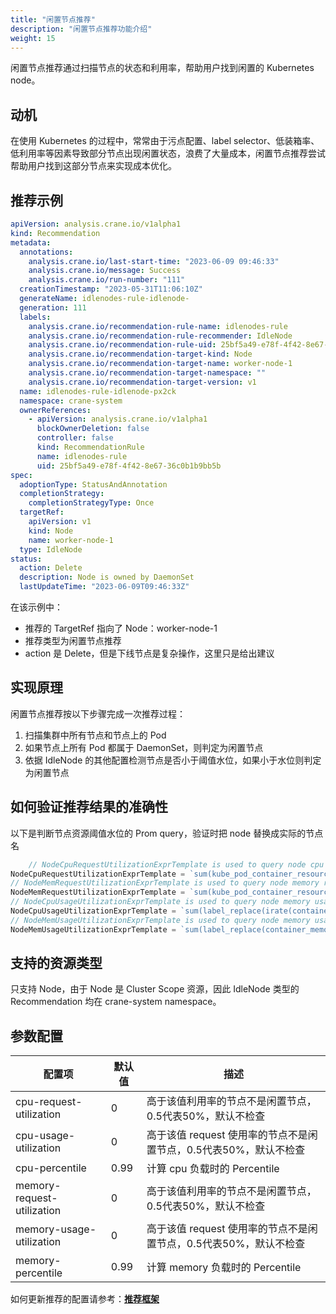 ```yaml
---
title: "闲置节点推荐"
description: "闲置节点推荐功能介绍"
weight: 15
---
```


闲置节点推荐通过扫描节点的状态和利用率，帮助用户找到闲置的 Kubernetes node。

## 动机

在使用 Kubernetes 的过程中，常常由于污点配置、label selector、低装箱率、低利用率等因素导致部分节点出现闲置状态，浪费了大量成本，闲置节点推荐尝试帮助用户找到这部分节点来实现成本优化。

## 推荐示例

```yaml
apiVersion: analysis.crane.io/v1alpha1
kind: Recommendation
metadata:
  annotations:
    analysis.crane.io/last-start-time: "2023-06-09 09:46:33"
    analysis.crane.io/message: Success
    analysis.crane.io/run-number: "111"
  creationTimestamp: "2023-05-31T11:06:10Z"
  generateName: idlenodes-rule-idlenode-
  generation: 111
  labels:
    analysis.crane.io/recommendation-rule-name: idlenodes-rule
    analysis.crane.io/recommendation-rule-recommender: IdleNode
    analysis.crane.io/recommendation-rule-uid: 25bf5a49-e78f-4f42-8e67-36c0b1b9bb5b
    analysis.crane.io/recommendation-target-kind: Node
    analysis.crane.io/recommendation-target-name: worker-node-1
    analysis.crane.io/recommendation-target-namespace: ""
    analysis.crane.io/recommendation-target-version: v1
  name: idlenodes-rule-idlenode-px2ck
  namespace: crane-system
  ownerReferences:
    - apiVersion: analysis.crane.io/v1alpha1
      blockOwnerDeletion: false
      controller: false
      kind: RecommendationRule
      name: idlenodes-rule
      uid: 25bf5a49-e78f-4f42-8e67-36c0b1b9bb5b
spec:
  adoptionType: StatusAndAnnotation
  completionStrategy:
    completionStrategyType: Once
  targetRef:
    apiVersion: v1
    kind: Node
    name: worker-node-1
  type: IdleNode
status:
  action: Delete
  description: Node is owned by DaemonSet
  lastUpdateTime: "2023-06-09T09:46:33Z"
```

在该示例中：

- 推荐的 TargetRef 指向了 Node：worker-node-1
- 推荐类型为闲置节点推荐
- action 是 Delete，但是下线节点是复杂操作，这里只是给出建议

## 实现原理

闲置节点推荐按以下步骤完成一次推荐过程：

1. 扫描集群中所有节点和节点上的 Pod
2. 如果节点上所有 Pod 都属于 DaemonSet，则判定为闲置节点
3. 依据 IdleNode 的其他配置检测节点是否小于阈值水位，如果小于水位则判定为闲置节点

## 如何验证推荐结果的准确性

以下是判断节点资源阈值水位的 Prom query，验证时把 node 替换成实际的节点名

```go
    // NodeCpuRequestUtilizationExprTemplate is used to query node cpu request utilization by promql, param is node name, node name which prometheus scrape
NodeCpuRequestUtilizationExprTemplate = `sum(kube_pod_container_resource_requests{node="%s", resource="cpu", unit="core"} * on (node) group_left() max(kube_node_labels{label_beta_kubernetes_io_instance_type!~"eklet", label_node_kubernetes_io_instance_type!~"eklet"}) by (node)) by (node) / sum(kube_node_status_capacity{node="%s", resource="cpu", unit="core"} * on (node) group_left() max(kube_node_labels{label_beta_kubernetes_io_instance_type!~"eklet", label_node_kubernetes_io_instance_type!~"eklet"}) by (node)) by (node) `
// NodeMemRequestUtilizationExprTemplate is used to query node memory request utilization by promql, param is node name, node name which prometheus scrape
NodeMemRequestUtilizationExprTemplate = `sum(kube_pod_container_resource_requests{node="%s", resource="memory", unit="byte", namespace!=""} * on (node) group_left() max(kube_node_labels{label_beta_kubernetes_io_instance_type!~"eklet", label_node_kubernetes_io_instance_type!~"eklet"}) by (node)) by (node) / sum(kube_node_status_capacity{node="%s", resource="memory", unit="byte"} * on (node) group_left() max(kube_node_labels{label_beta_kubernetes_io_instance_type!~"eklet", label_node_kubernetes_io_instance_type!~"eklet"}) by (node)) by (node) `
// NodeCpuUsageUtilizationExprTemplate is used to query node memory usage utilization by promql, param is node name, node name which prometheus scrape
NodeCpuUsageUtilizationExprTemplate = `sum(label_replace(irate(container_cpu_usage_seconds_total{instance="%s", container!="POD", container!="",image!=""}[1h]), "node", "$1", "instance",  "(^[^:]+)") * on (node) group_left() max(kube_node_labels{label_beta_kubernetes_io_instance_type!~"eklet", label_node_kubernetes_io_instance_type!~"eklet"}) by (node)) by (node) / sum(kube_node_status_capacity{node="%s", resource="cpu", unit="core"} * on (node) group_left() max(kube_node_labels{label_beta_kubernetes_io_instance_type!~"eklet", label_node_kubernetes_io_instance_type!~"eklet"}) by (node)) by (node) `
// NodeMemUsageUtilizationExprTemplate is used to query node memory usage utilization by promql, param is node name, node name which prometheus scrape
NodeMemUsageUtilizationExprTemplate = `sum(label_replace(container_memory_usage_bytes{instance="%s", namespace!="",container!="POD", container!="",image!=""}, "node", "$1", "instance", "(^[^:]+)") * on (node) group_left() max(kube_node_labels{label_beta_kubernetes_io_instance_type!~"eklet", label_node_kubernetes_io_instance_type!~"eklet"}) by (node)) by (node) / sum(kube_node_status_capacity{node="%s", resource="memory", unit="byte"} * on (node) group_left() max(kube_node_labels{label_beta_kubernetes_io_instance_type!~"eklet", label_node_kubernetes_io_instance_type!~"eklet"}) by (node)) by (node) `
```

## 支持的资源类型

只支持 Node，由于 Node 是 Cluster Scope 资源，因此 IdleNode 类型的 Recommendation 均在 crane-system namespace。

## 参数配置

| 配置项      | 默认值  | 描述                                       |
|----------|------|------------------------------------------|
| cpu-request-utilization | 0    | 高于该值利用率的节点不是闲置节点，0.5代表50%，默认不检查          |
| cpu-usage-utilization  | 0    | 高于该值 request 使用率的节点不是闲置节点，0.5代表50%，默认不检查 |
| cpu-percentile | 0.99 | 计算 cpu 负载时的 Percentile                   |
| memory-request-utilization | 0    | 高于该值利用率的节点不是闲置节点，0.5代表50%，默认不检查          |
| memory-usage-utilization  | 0    | 高于该值 request 使用率的节点不是闲置节点，0.5代表50%，默认不检查 |
| memory-percentile | 0.99 | 计算 memory 负载时的 Percentile                |

如何更新推荐的配置请参考：[**推荐框架**](/zh-cn/docs/tutorials/recommendation/recommendation-framework)
